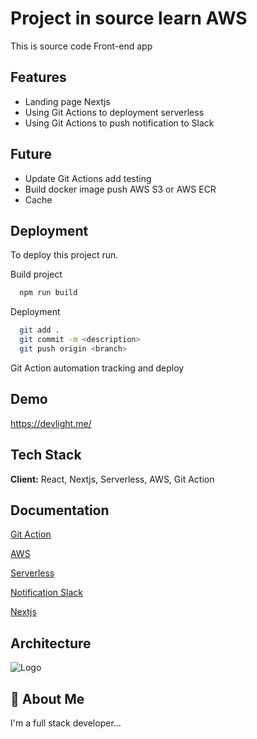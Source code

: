 
# Project in source learn AWS

This is source code Front-end app


## Features

- Landing page Nextjs
- Using Git Actions to deployment serverless
- Using Git Actions to push notification to Slack

## Future

- Update Git Actions add testing
- Build docker image push AWS S3 or AWS ECR
- Cache


## Deployment

To deploy this project run.

Build project
```bash
  npm run build
```

Deployment
```bash
  git add .
  git commit -m <description>
  git push origin <branch>
```

Git Action automation tracking and deploy


## Demo

https://devlight.me/


## Tech Stack

**Client:** React, Nextjs, Serverless, AWS, Git Action


## Documentation

[Git Action](https://docs.github.com/en/actions)

[AWS](https://docs.aws.amazon.com/)

[Serverless](https://www.serverless.com/)

[Notification Slack](https://github.com/marketplace/actions/slack-notify)

[Nextjs](https://nextjs.org/)


## Architecture
![Logo](https://my-public-devlight-app.s3.ap-southeast-1.amazonaws.com/architecture-app.png)

## 🚀 About Me
I'm a full stack developer...

